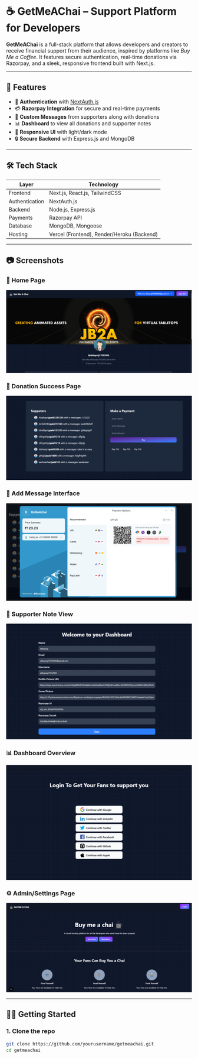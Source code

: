 # ☕ GetMeAChai – Support Platform for Developers

**GetMeAChai** is a full-stack platform that allows developers and creators to receive financial support from their audience, inspired by platforms like *Buy Me a Coffee*. It features secure authentication, real-time donations via Razorpay, and a sleek, responsive frontend built with Next.js.

---

## 🚀 Features

- 🔐 **Authentication** with [NextAuth.js](https://next-auth.js.org/)  
- 💳 **Razorpay Integration** for secure and real-time payments  
- 🧾 **Custom Messages** from supporters along with donations  
- 📊 **Dashboard** to view all donations and supporter notes  
- 🌙 **Responsive UI** with light/dark mode  
- 🔒 **Secure Backend** with Express.js and MongoDB

---

## 🛠 Tech Stack

| Layer        | Technology                     |
|--------------|--------------------------------|
| Frontend     | Next.js, React.js, TailwindCSS |
| Authentication | NextAuth.js                  |
| Backend      | Node.js, Express.js            |
| Payments     | Razorpay API                   |
| Database     | MongoDB, Mongoose              |
| Hosting      | Vercel (Frontend), Render/Heroku (Backend) |

---

## 📷 Screenshots

### 🔐 Home Page  
![Sign In](public/Screenshot%202025-04-01%20234400.png)

### 🎉 Donation Success Page  
![Donation Success](public/Screenshot%202025-04-01%20234414.png)

### 📄 Add Message Interface  
![Add Message](public/Screenshot%202025-04-01%20234429.png)

### 🧾 Supporter Note View  
![Supporter Note](public/Screenshot%202025-04-01%20234448.png)

### 📊 Dashboard Overview  
![Dashboard](public/Screenshot%202025-04-01%20234502.png)

### ⚙️ Admin/Settings Page  
![Admin Settings](public/Screenshot%202025-04-01%20234522.png)

---

## 🧑‍💻 Getting Started

### 1. Clone the repo

```bash
git clone https://github.com/yourusername/getmeachai.git
cd getmeachai
